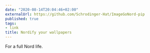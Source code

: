 ```yaml
---
date: "2020-08-14T20:04:46+02:00"
externalUrl: https://github.com/Schrodinger-Hat/ImageGoNord-pip
published: true
tags:
- link
title: Nordify your wallpapers
---
```

For a full Nord life.
